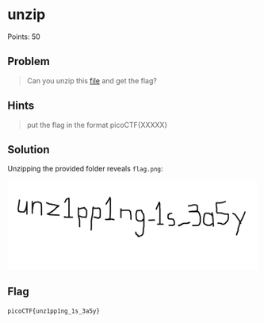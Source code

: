 # unzip

Points: 50

## Problem
> Can you unzip this [file](flag.zip) and get the flag?

## Hints
> put the flag in the format picoCTF{XXXXX}

## Solution

Unzipping the provided folder reveals `flag.png`:

![flag.png](../../../../writeup_data/9829b522c7de14dbae3e54cc66df3e95.png)

## Flag

`picoCTF{unz1pp1ng_1s_3a5y}`
